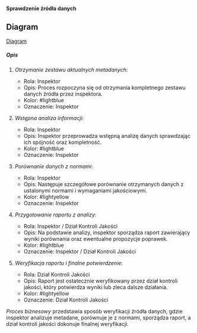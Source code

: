 #### Sprawdzenie źródła danych

## Diagram

[Diagram](PB0003.puml)

##### Opis

1. *Otrzymanie zestawu aktualnych metadanych*:
    *   Rola: Inspektor
    *   Opis: Proces rozpoczyna się od otrzymania kompletnego zestawu danych źródła przez inspektora.
    *   Kolor: #lightblue
    *   Oznaczenie: Inspektor

2. *Wstępna analiza informacji*:
    *   Rola: Inspektor
    *   Opis: Inspektor przeprowadza wstępną analizę danych sprawdzając ich spójność oraz kompletność.
    *   Kolor: #lightblue
    *   Oznaczenie: Inspektor

3. *Porównanie danych z normami*:
    *   Rola: Inspektor
    *   Opis: Następuje szczegółowe porównanie otrzymanych danych z ustalonymi normami i wymaganiami jakościowymi.
    *   Kolor: #lightyellow
    *   Oznaczenie: Inspektor

4. *Przygotowanie raportu z analizy*:
    *   Rola: Inspektor / Dział Kontroli Jakości
    *   Opis: Na podstawie analizy, inspektor sporządza raport zawierający wyniki porównania oraz ewentualne propozycje poprawek.
    *   Kolor: #lightblue
    *   Oznaczenie: Inspektor / Dział Kontroli Jakości

5. *Weryfikacja raportu i finalne potwierdzenie*:
    *   Rola: Dział Kontroli Jakości
    *   Opis: Raport jest ostatecznie weryfikowany przez dział kontroli jakości, który potwierdza wyniki lub zleca dalsze działania.
    *   Kolor: #lightyellow
    *   Oznaczenie: Dział Kontroli Jakości

*Proces biznesowy* przedstawia sposób weryfikacji źródła danych, gdzie inspektor analizuje metadane, porównuje je z normami, sporządza raport, a dział kontroli jakości dokonuje finalnej weryfikacji.